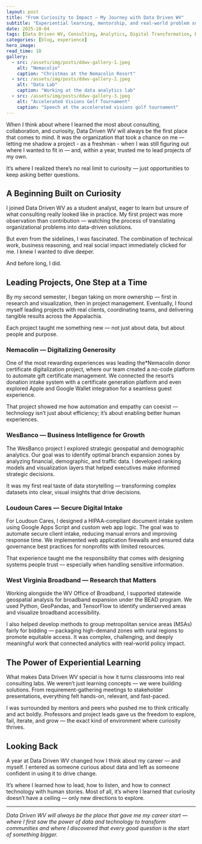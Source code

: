 ```yaml
---
layout: post
title: "From Curiosity to Impact — My Journey with Data Driven WV"
subtitle: "Experiential learning, mentorship, and real-world problem solving through data and technology"
date: 2025-10-04
tags: [Data Driven WV, Consulting, Analytics, Digital Transformation, Experiential Learning]
categories: [blog, experience]
hero_image: 
read_time: 10
gallery:
  - src: /assets/img/posts/ddwv-gallery-1.jpeg
    alt: "Nemacolin"
    caption: "Christmas at the Nemacolin Resort"
  - src: /assets/img/posts/ddwv-gallery-2.jpeg
    alt: "Data Lab"
    caption: "Working at the data analytics lab"
  - src: /assets/img/posts/ddwv-gallery-3.jpeg
    alt: "Accelerated Visions Golf Tournament"
    caption: "Speech at the accelerated visions golf tournament"
---
```


When I think about where I learned the most about consulting, collaboration, and curiosity, Data Driven WV will always be the first place that comes to mind. It was the organization that took a chance on me — letting me shadow a project - as a freshman - when I was still figuring out where I wanted to fit in — and, within a year, trusted me to lead projects of my own.

It’s where I realized there’s no real limit to curiosity — just opportunities to keep asking better questions.

## A Beginning Built on Curiosity  

I joined Data Driven WV as a student analyst, eager to learn but unsure of what consulting really looked like in practice. My first project was more observation than contribution — watching the process of translating organizational problems into data-driven solutions.  

But even from the sidelines, I was fascinated. The combination of technical work, business reasoning, and real social impact immediately clicked for me. I knew I wanted to dive deeper.  

And before long, I did.

## Leading Projects, One Step at a Time  

By my second semester, I began taking on more ownership — first in research and visualization, then in project management. Eventually, I found myself leading projects with real clients, coordinating teams, and delivering tangible results across the Appalachia.

Each project taught me something new — not just about data, but about people and purpose.

### Nemacolin — Digitalizing Generosity  

One of the most rewarding experiences was leading the*Nemacolin donor certificate digitalization project, where our team created a no-code platform to automate gift certificate management. We connected the resort’s donation intake system with a certificate generation platform and even explored Apple and Google Wallet integration for a seamless guest experience.  

That project showed me how automation and empathy can coexist — technology isn’t just about efficiency; it’s about enabling better human experiences.

### WesBanco — Business Intelligence for Growth  

The WesBanco project I explored strategic geospatial and demographic analytics. Our goal was to identify optimal branch expansion zones by analyzing financial, demographic, and traffic data. I developed ranking models and visualization layers that helped executives make informed strategic decisions.  

It was my first real taste of data storytelling — transforming complex datasets into clear, visual insights that drive decisions.

### Loudoun Cares — Secure Digital Intake  

For Loudoun Cares, I designed a HIPAA-compliant document intake system using Google Apps Script and custom web app logic. The goal was to automate secure client intake, reducing manual errors and improving response time. We implemented web application firewalls and ensured data governance best practices for nonprofits with limited resources.  

That experience taught me the responsibility that comes with designing systems people trust — especially when handling sensitive information.

### West Virginia Broadband — Research that Matters  

Working alongside the WV Office of Broadband, I supported statewide geospatial analysis for broadband expansion under the BEAD program. We used Python, GeoPandas, and TensorFlow to identify underserved areas and visualize broadband accessibility.  

I also helped develop methods to group metropolitan service areas (MSAs) fairly for bidding — packaging high-demand zones with rural regions to promote equitable access. It was complex, challenging, and deeply meaningful work that connected analytics with real-world policy impact.

## The Power of Experiential Learning  

What makes Data Driven WV special is how it turns classrooms into real consulting labs. We weren’t just learning concepts — we were building solutions. From requirement-gathering meetings to stakeholder presentations, everything felt hands-on, relevant, and fast-paced.  

I was surrounded by mentors and peers who pushed me to think critically and act boldly. Professors and project leads gave us the freedom to explore, fail, iterate, and grow — the exact kind of environment where curiosity thrives.

## Looking Back  

A year at Data Driven WV changed how I think about my career — and myself. I entered as someone curious about data and left as someone confident in using it to drive change.  

It’s where I learned how to lead, how to listen, and how to connect technology with human stories. Most of all, it’s where I learned that curiosity doesn’t have a ceiling — only new directions to explore.  

---

*Data Driven WV will always be the place that gave me my career start — where I first saw the power of data and technology to transform communities and where I discovered that every good question is the start of something bigger.*